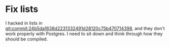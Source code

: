 # Fix lists

I hacked in lists in <git:commit:24b5da1638d2231332491d28120c75b470714398>, and they don't work
properly with Postgres. I need to sit down and think through how they should be compiled.